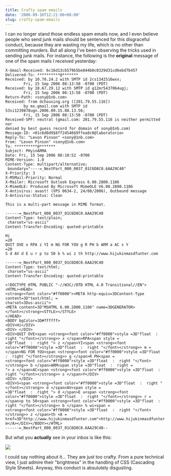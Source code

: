 ```yaml
---
title: Crafty spam emails
date: '2006-09-16T12:21:06+08:00'
slug: crafty-spam-emails
---
```


I can no longer stand those endless spam emails now, and I even believe people who send junk mails should be sentenced for this disgraceful conduct, because they are wasting my life, which is no other than committing murders. But all along I've been observing the tricks used in sending junk mails. For instance, the following is the **original** message of one of the spam mails I received yesterday:

```
X-Gmail-Received: 6c16d13cb579b5be844b0c0329d31cd6ebd7b457
Delivered-To: **********@*******
Received: by 10.70.24.2 with SMTP id 2cs1342516wxx;
        Fri, 15 Sep 2006 08:13:58 -0700 (PDT)
Received: by 10.67.29.12 with SMTP id g12mr5437064ugj;
        Fri, 15 Sep 2006 08:13:58 -0700 (PDT)
Return-Path: <sony@1nb.com>
Received: from dchousing.org ([201.79.55.116])
        by mx.gmail.com with SMTP id 53si1239878ugn.2006.09.15.08.13.56;
        Fri, 15 Sep 2006 08:13:58 -0700 (PDT)
Received-SPF: neutral (gmail.com: 201.79.55.116 is neither permitted nor 
denied by best guess record for domain of sony@1nb.com)
Message-ID: <01c6d8d9$8ff24540$9ffea8c0@laboratorio>
Reply-To: "Levon Pinson" <sony@1nb.com>
From: "Levon Pinson" <sony@1nb.com>
To: **********@*******
Subject: PHyinARMA
Date: Fri, 15 Sep 2006 08:10:52 -0700
MIME-Version: 1.0
Content-Type: multipart/alternative;
 boundary="----=_NextPart_000_0037_01C6D8C0.6AA29C40"
X-Priority: 3
X-MSMail-Priority: Normal
X-Mailer: Microsoft Outlook Express 6.00.2800.1106
X-MimeOLE: Produced By Microsoft MimeOLE V6.00.2800.1106
X-Antivirus: avast! (VPS 0634-2, 24/08/2006), Outbound message
X-Antivirus-Status: Clean

This is a multi-part message in MIME format.

------=_NextPart_000_0037_01C6D8C0.6AA29C40
Content-Type: text/plain;
 charset="us-ascii"
Content-Transfer-Encoding: quoted-printable

Hi
=20
QUIT OVE x RPA z YI m NG FOR YOU g R PH b ARM a AC s Y
=20
S d AV d E u r p to 50 b % wi z th http://www.hijukinmasdfunter.com

------=_NextPart_000_0037_01C6D8C0.6AA29C40
Content-Type: text/html;
 charset="us-ascii"
Content-Transfer-Encoding: quoted-printable

<!DOCTYPE HTML PUBLIC "-//W3C//DTD HTML 4.0 Transitional//EN">
<HTML><HEAD>
<strong><font color="#ff0000"><META http-equiv=3DContent-Type content=3D"text/html; =
charset=3Dus-ascii">
<META content=3D"MSHTML 6.00.2800.1106" name=3DGENERATOR>
</font></strong><STYLE></STYLE>
</HEAD>
<BODY bgColor=3D#ffffff>
<DIV>Hi</DIV>
<DIV> </DIV>
<DIV>QUIT OVE<span <strong><font color="#ff0000">style =3D"float  :  right "</font></strong>> x </span>RPA<span style =
=3D"float  :  right "> z </span>YI<span <strong><font color="#ff0000">style =3D"float  :  right "</font></strong>> m =
</span>NG FOR YOU<span <strong><font color="#ff0000">style =3D"float  :  right "</font></strong>> g </span>R PH<span =
<strong><font color="#ff0000">style =3D"float  :  right "</font></strong>> b </span>ARM<span style =3D"float  :  right =
"> a </span>AC<span <strong><font color="#ff0000">style =3D"float  :  right "</font></strong>> s </span>Y</DIV>
<DIV> </DIV>
<DIV>S<span <strong><font color="#ff0000">style =3D"float  :  right "</font></strong>> d </span>AV<span style =
=3D"float  :  right "> d </span>E u<span <strong><font color="#ff0000">style =3D"float  :  right "</font></strong>> r =
</span>p to 50<span <strong><font color="#ff0000">style =3D"float  :  right "</font></strong>> b </span> % wi<span =
<strong><font color="#ff0000">style =3D"float  :  right "</font></strong>> z </span>th <A =
href=3D"http://www.hijukinmasdfunter.com">http://www.hijukinmasdfunter.co=
m</A></DIV></BODY></HTML>
------=_NextPart_000_0037_01C6D8C0.6AA29C40--
```

But what you **actually** see in your inbox is like this:

![](https://user-images.githubusercontent.com/163582/50353754-d1db4500-050e-11e9-853a-6379c739e40d.png)

I could say nothing about it... They are just too crafty. From a pure technical view, I just admire their "brightness" in the handling of CSS (Cascading Style Sheets). Anyway, this conduct is absulutely disgusting.
